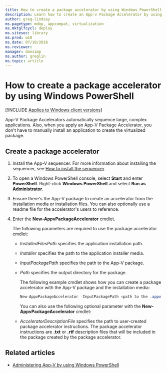 ```yaml
---
title: How to create a package accelerator by using Windows PowerShell (Windows 10/11)
description: Learn how to create an App-v Package Accelerator by using Windows PowerShell. App-V Package Accelerators automatically sequence large, complex applications.
author: greg-lindsay
ms.pagetype: mdop, appcompat, virtualization
ms.mktglfcycl: deploy
ms.sitesec: library
ms.prod: w10
ms.date: 07/10/2018
ms.reviewer: 
manager: dansimp
ms.author: greglin
ms.topic: article
---
```

# How to create a package accelerator by using Windows PowerShell

[!INCLUDE [Applies to Windows client versions](../includes/applies-to-windows-client-versions.md)]

App-V Package Accelerators automatically sequence large, complex applications. Also, when you apply an App-V Package Accelerator, you don't have to manually install an application to create the virtualized package.

## Create a package accelerator

1. Install the App-V sequencer. For more information about installing the sequencer, see [How to install the sequencer](appv-install-the-sequencer.md).
2. To open a Windows PowerShell console, select **Start** and enter **PowerShell**. Right-click **Windows PowerShell** and select **Run as Administrator**.
3. Ensure there's the App-V package to create an accelerator from the installation media or installation files. You can also optionally use a readme file for the accelerator's users to reference.
4. Enter the **New-AppvPackageAccelerator** cmdlet.

    The following parameters are required to use the package accelerator cmdlet:

   - *InstalledFilesPath* specifies the application installation path.
   - *Installer* specifies the path to the application installer media.
   - *InputPackagePath* specifies the path to the App-V package.
   - *Path* specifies the output directory for the package.

     The following example cmdlet shows how you can create a package accelerator with the App-V package and the installation media:

     ```PowerShell
     New-AppvPackageAccelerator -InputPackagePath <path to the .appv file> -Installer <path to the installer executable> -Path <directory of the output path>
     ```

     You can also use the following optional parameter with the **New-AppvPackageAccelerator** cmdlet:

   - *AcceleratorDescriptionFile* specifies the path to user-created package accelerator instructions. The package accelerator instructions are **.txt** or **.rtf** description files that will be included in the package created by the package accelerator.





## Related articles

- [Administering App-V by using Windows PowerShell](appv-administering-appv-with-powershell.md)
